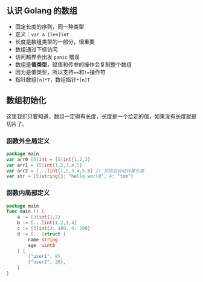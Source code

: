 ## 认识 Golang 的数组
- 固定长度的序列，同一种类型
- 定义：`var a [len]int`
- 长度是数组类型的一部分，很重要
- 数组通过下标访问
- 访问越界会出发 `panic` 错误
- 数组是**值类型**，赋值和传参的操作会复制整个数组
- 因为是值类型，所以支持`==`和`!=`操作符
- 指针数组`[n]*T`，数组指针`*[n]T`

## 数组初始化
这里我们只要知道，数组一定得有长度，长度是一个给定的值，如果没有长度就是切片了。

### 函数外全局定义
```go
package main
var arr0 [5]int = [5]int{1,2,3}
var arr1 = [5]int{1,2,3,4,5}
var arr2 = [...]int{1,2,3,4,5,6} // 系统会自动计算长度
var str = [5]string{3: "hello world", 4: "tom"}
```

### 函数内局部定义
```go
package main
func main () {
	a := [3]int{1,2}
	b := [...]int{1,2,3,4}
	c := [5]int{2: 100, 4: 200}
	d := [...]struct {
		name string
		age  uint8
    } {
		{"user1", 8},
		{"user2", 20},
    }
}
```



